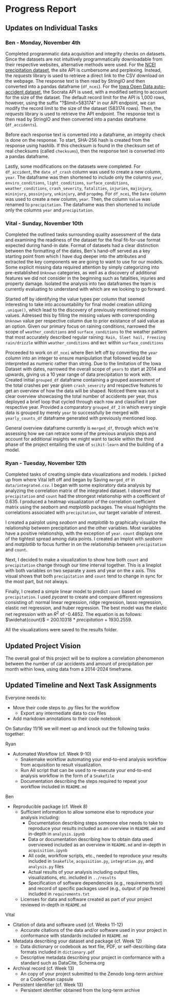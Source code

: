 # **Progress Report**

## Updates on Individual Tasks

### Ben - Monday, November 4th

Completed programmatic data acquisition and integrity checks on datasets. Since the datasets are not intuitively programmatically downloadable from their respective websites, alternative methods were used. For the [NCEI precipitation dataset](https://www.ncei.noaa.gov/access/monitoring/climate-at-a-glance/statewide/time-series/13/pcp/1/9/1895-2024?base_prd=true&begbaseyear=1901&endbaseyear=2000), the site API is cumbersome and perplexing. Instead, the *requests* library is used to retrieve a direct link to the CSV download on the webpage. The response text is then read by StringIO and then converted into a pandas dataframe (`df_ncei`). For the [Iowa Open Data auto-accident dataset](https://data.iowa.gov/Crashes/Vehicle-Crashes-in-Iowa/tw78-ziwj/about_data), the Socrata API is used, with a modified setting to account for the size of the dataset. The default record limit for the API is 1,000 rows, however, using the suffix "?$limit=583174" in our API endpoint, we can modify the record limit to the size of the dataset (583174 rows). Then, the *requests* library is used to retrieve the API endpoint. The response text is then read by StringIO and then converted into a pandas dataframe (`df_accidents`).

Before each response text is converted into a dataframe, an integrity check is done on the response. To start, SHA-256 hash is created from the response using hashlib. If this checksum is found in the checksum set of real checksums (called `checksums`), then the response text is converted into a pandas dataframe.

Lastly, some modifications on the datasets were completed. For `df_accident`, the `date_of_crash` column was used to create a new column, `year`. The dataframe was then shortened to include only the columns `year`, `enviro_conditions`, `light_conditions`, `surface_conditions`, `weather_conditions`, `crash_severity`, `fatalities`, `injuries`, `majinjury`, `mininjury`, `possinjury`, `unkinjury`, and `propdmg`. For `df_ncei`, the `Date` column was used to create a new column, `year`. Then, the column `Value` was renamed to `precipitation`. The dataframe was then shortened to include only the columns `year` and `precipitation`.

### Vital - Sunday, November 10th 

Completed the outlined tasks surrounding quality assessment of the data and examining the readiness of the dataset for the final fit-for-use format expected during hand-in date. Format of datasets had a clear distinction between the formatting of the dates, Ben's hand-off served as a key starting point from which I have dug deeper into the attributes and extracted the key components we are going to want to use for our models. Some explicit missing data required attention by simply categorizing into pre-established `Unknown` categories, as well as a discovery of additional features we did not consider in the beginning such as fatalities, injuries and property damage. Isolated the analysis into two dataframes the team is currently evaluating to understand with which are we looking to go forward. 

Started off by identifying the value types per column that seemed interesting to take into accountability for final model creation utilizing `.unique()`, which lead to the discovery of previously mentioned missing values. Adressed this by filling the missing values with corrersponding `Unknown` value per respective column due to prior existance of said value as an option. Given our primary focus on raining conditions, narrowed the scope of `weather_conditions` and `surface_conditions` to the weather pattern that most accurately described regular raining: `Rain, Sleet hail, Freezing rain/drizzle` within `weather_conditions` and `Wet` within `surface_conditions`

Proceeded to work on `df_ncei` where Ben left off by converting the `year` column into an integer to ensure manipulation that followed would be interpreted as numeric rather than string. Due to the limitation of the Iowa Dataset with dates, narrowed the overall scope of `years` to start at 2014 and upwards, giving us a 10 year range of data precipitation to work with. Created initial `grouped_df` dataframe containing a grouped assessment of the total crashes per year given `crash_severity` and respective features to get an overview of how the data will be shaped. Noticed there was not a clear overview showcasing the total number of accidents per year, thus deployed a brief loop that cycled through each row and classified it per respective year. Provided a comparatory `grouped_df_2` in which every single data is grouped by merely `year` to successfully be merged with `yearly_counts_df` dataframe generated with previously mentioned loop. 

General overview dataframe currently is `merged_df`, through which we're assessing how we can retrace some of the previous analysis steps and account for additional insights we might want to tackle within the third phase of the project entailing the use of `scikit-learn` and the building of a model. 

### Ryan - Tuesday, November 12th

Completed tasks of creating simple data visualizations and models. I picked up from where Vital left off and began by Saving `merged_df` in `data/integrated.csv`. I began with some exploratory data analysis by analyzing the correlation matrix of the integrated dataset. I observed that `precipitation` and `count` had the strongest relationship with a coefficient of 0.635. I produced a heatmap visualization of the correlation coefficient matrix using the *seaborn* and *matplotlib* packages. The visual highlights the correlations associated with `precipitation`, our target variable of interest.

I created a pairplot using *seaborn* and *matplotlib* to graphically visualize the relationship between precipitation and the other variables. Most variables have a positive relationship, with the exception of `year`. `count` displays one of the tightest spread among data points. I created an lmplot with *seaborn* and *matplotlib* to focus further in on the relationship between `precipitation` and `count`.

Next, I decided to make a visualization to show how both `count` and `precipitation` change through our time interval together. This is a lineplot with both variables on two separate y axes and year on the x axis. This visual shows that both `precipitation` and `count` tend to change in sync for the most part, but not always.

Finally, I created a simple linear model to predict `count` based on `precipitation`. I used *pycaret* to create and compare different regressions consisting of: normal linear regression, ridge regression, lasso regression, elastic net regression, and huber regression. The best model was the elastic net regression with an $R^2$ of -0.4852. The equation is as follows: $\widehat{count}$ $=$ $200.10318$ $*$ $precipitation$ $+$ $1930.2559$.

All the visualizations were saved to the results folder.

## Updated Project Vision

The overall goal of this project will be to explore a correlation phenomenon between the number of car accidents and amount of precipitation per month within Iowa, using data from a 2014-2024 timeframe. 

## Updated Timeline and Next Task Assignments

Everyone needs to:

* Move their code steps to .py files for the workflow
    * Export any intermediate data to csv files
* Add markdown annotations to their code notebook

On Saturday 11/16 we will meet up and knock out the following tasks together:

Ryan
* Automated Workflow (cf. Week 9-10)
    * Snakemake workflow automating your end-to-end analysis workflow from acquisition to result visualization.
    * Run All script that can be used to re-execute your end-to-end analysis workflow in the form of a `Snakefile`
    * Documentation describing the steps required to repeat your workflow included in `README.md`

Ben
* Reproducible package (cf. Week 8)
    * Sufficient information to allow someone else to reproduce your analysis including:
        * Documentation describing steps someone else needs to take to reproduce your results included as an overview in `README.md` and in-depth in `analysis.ipynb`
        * Data or documentation describing how to obtain data used overviewed included as an overview in `README.md` and in-depth in `acquisition.ipynb`
        * All code, workflow scripts, etc., needed to reproduce your results included in `Snakefile`, `acquisition.py`, `integration.py`, and `analysis.py` files
        * Actual results of your analysis including output files, visualizations, etc. included in `../results`
        * Specification of software dependencies (e.g., requirements.txt) and record of specific packages used (e.g., output of pip freeze) included in `requirements.txt`
    * Licenses for data and software created as part of your project reviewed in-depth in `README.md`

Vital
* Citation of data and software used (cf. Weeks 11-12)
    * Accurate citations of the data and/or software used in your project in conformance with standards included in `README.md`
* Metadata describing your dataset and package (cf. Week 12)
    * Data dictionary or codebook as text file, PDF, or self-describing data formats included in `dictionary.pdf`
    * Descriptive metadata describing your project in conformance with a standard such as DataCite, Schema.org
* Archival record (cf. Week 13)
    * An copy of your project submitted to the Zenodo long-term archive or a CodeOcean capsule
* Persistent Identifier (cf. Week 13)
    * Persistent identifier obtained from the long-term archive